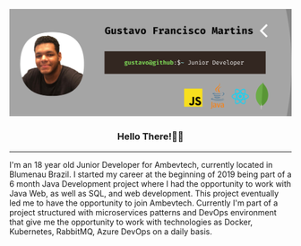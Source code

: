 ![banner](assets/banner.png "Main banner")
<div align="center">
    <h3>Hello There!🤙🏾</h3>
</div>
<hr/>
<p>
I'm an 18 year old Junior Developer for Ambevtech, currently located in Blumenau Brazil. I started my career at the beginning of 2019 being part of a 6 month Java Development project where I had the opportunity to 
work with Java Web, as well as SQL, and web development. This project eventually led me to have the opportunity to join Ambevtech.
Currently I'm part of a project structured with microservices patterns and DevOps environment that give me the opportunity to work with technologies as Docker, Kubernetes, RabbitMQ, Azure DevOps on a daily basis.
</p>
